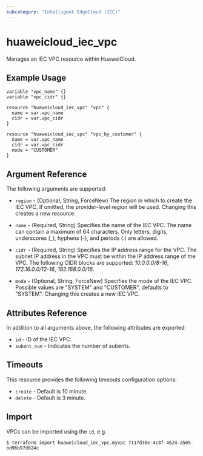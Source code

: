 ```yaml
---
subcategory: "Intelligent EdgeCloud (IEC)"
---
```


# huaweicloud_iec_vpc

Manages an IEC VPC resource within HuaweiCloud.

## Example Usage

```hcl
variable "vpc_name" {}
variable "vpc_cidr" {}

resource "huaweicloud_iec_vpc" "vpc" {
  name = var.vpc_name
  cidr = var.vpc_cidr
}

resource "huaweicloud_iec_vpc" "vpc_by_customer" {
  name = var.vpc_name
  cidr = var.vpc_cidr
  mode = "CUSTOMER"
}
```

## Argument Reference

The following arguments are supported:

* `region` - (Optional, String, ForceNew) The region in which to create the IEC VPC. If omitted, the provider-level
  region will be used. Changing this creates a new resource.

* `name` - (Required, String) Specifies the name of the IEC VPC. The name can contain a maximum of 64 characters. Only
  letters, digits, underscores (_), hyphens (-), and periods (.) are allowed.

* `cidr` - (Required, String) Specifies the IP address range for the VPC. The subnet IP address in the VPC must be
  within the IP address range of the VPC. The following CIDR blocks are supported:
  *10.0.0.0/8-16*, *172.16.0.0/12-16*, *192.168.0.0/16*.

* `mode` - (Optional, String, ForceNew) Specifies the mode of the IEC VPC. Possible values are "SYSTEM" and "CUSTOMER",
  defaults to "SYSTEM". Changing this creates a new IEC VPC.

## Attributes Reference

In addition to all arguments above, the following attributes are exported:

* `id` - ID of the IEC VPC.
* `subent_num` - Indicates the number of subents.

## Timeouts

This resource provides the following timeouts configuration options:

* `create` - Default is 10 minute.
* `delete` - Default is 3 minute.

## Import

VPCs can be imported using the `id`, e.g.

```
$ terraform import huaweicloud_iec_vpc.myvpc 7117d38e-4c8f-4624-a505-bd96b97d024c
```
